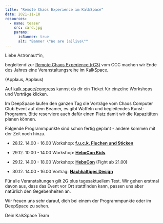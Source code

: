 ```yaml
---
title: "Remote Chaos Experience im KalkSpace"
date: 2021-11-18
resources:
  - name: teaser
    src: card.jpg
    params:
      isBanner: true
      alt: "Banner \"We are (a)live\""
---
```


Liebe Astronaut*in,

begleitend zur [Remote Chaos Experience (rC3)](https://events.ccc.de/2021/11/08/rc3-2021-nowhere/) vom CCC machen wir Ende des Jahres eine Veranstaltungsreihe im KalkSpace.

(Applaus, Applaus)

Auf [kalk.space/congress](https://kalk.space/congress) kannst du dir ein Ticket für einzelne Workshops und Vorträge klicken.

Im DeepSpace laufen den ganzen Tag die Vorträge vom Chaos Computer Club Event auf dem Beamer, es gibt Waffeln und begleitendes Kunst-Programm. Bitte reserviere auch dafür einen Platz damit wir die Kapazitäten planen können.

Folgende Programmpunkte sind schon fertig geplant - andere kommen mit der Zeit noch hinzu.

- 28.12. 14.00 - 16.00 Workshop: [**f.u.c.k. Fluchen und Sticken**](https://discuss.kalk.space/t/workshop-f-u-c-k-fluchen-sticken/628)

- 29.12. 10.00 - 14.00 Workshop: [**HeboCon Kids**](https://discuss.kalk.space/t/workshop-mini-hebocon/629)

- 29.12. 14.00 - 18.00 Workshop: [**HeboCon**](https://discuss.kalk.space/t/workshop-hebocon/630/2) (Fight ab 21.00)

- 30.12. 14.00 - 16.00 Vortrag: [**Nachhaltiges Design**](https://discuss.kalk.space/t/workshop-gruenes-webdesign-nachhaltiges-design-fuer-einen-positiveren-digitalen-fussabdruck/634)

Für alle Veranstaltungen gilt 2G plus tagesaktuellem Test. Wir gehen erstmal davon aus, dass das Event vor Ort stattfinden kann, passen uns aber natürlich den Gegebenheiten an.

Wir freuen uns sehr darauf, dich bei einem der Programmpunkte oder im DeepSpace zu sehen.

Dein KalkSpace Team
